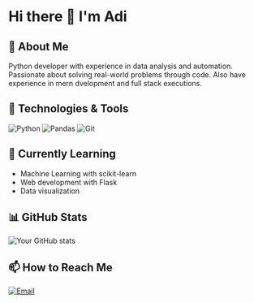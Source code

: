 # Hi there 👋 I'm Adi

## 🚀 About Me
Python developer with experience in data analysis and automation. Passionate about solving real-world problems through code.
Also have experience in mern dvelopment and full stack executions.

## 🔧 Technologies & Tools
![Python](https://img.shields.io/badge/Python-3776AB?style=for-the-badge&logo=python&logoColor=white)
![Pandas](https://img.shields.io/badge/Pandas-2C2D72?style=for-the-badge&logo=pandas&logoColor=white)
![Git](https://img.shields.io/badge/Git-F05032?style=for-the-badge&logo=git&logoColor=white)

## 🌱 Currently Learning
- Machine Learning with scikit-learn
- Web development with Flask
- Data visualization

## 📊 GitHub Stats
![Your GitHub stats](https://github-readme-stats.vercel.app/api?username=Bob66t&show_icons=true&theme=radical)

## 📫 How to Reach Me
[![Email](https://img.shields.io/badge/Email-D14836?style=for-the-badge&logo=gmail&logoColor=white)](workwithaditya149@gmail.com)
